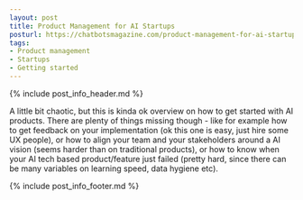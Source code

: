 ```yaml
---
layout: post
title: Product Management for AI Startups
posturl: https://chatbotsmagazine.com/product-management-for-ai-startups-d738aebb8430
tags:
- Product management
- Startups
- Getting started
---
```


{% include post_info_header.md %}

A little bit chaotic, but this is kinda ok overview on how to get started with AI products. There are plenty of things missing though - like for example how to get feedback on your implementation (ok this one is easy, just hire some UX people), or how to align your team and your stakeholders around a AI vision (seems harder than on traditional products), or how to know when your AI tech based product/feature just failed (pretty hard, since there can be many variables on learning speed, data hygiene etc).

{% include post_info_footer.md %}
